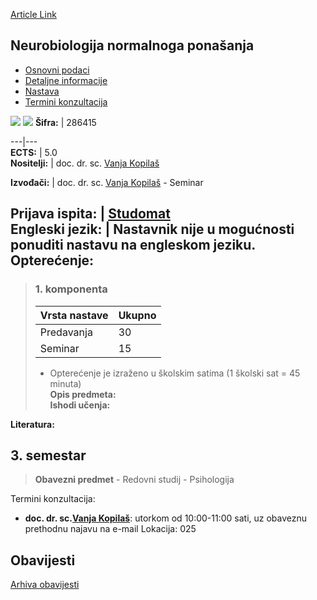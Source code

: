 [Article Link](https://www.fhs.hr/predmet/nnp_a)

## Neurobiologija normalnoga ponašanja
  * [Osnovni podaci](https://www.fhs.hr/predmet/nnp_a#v1id-904844_594898_1_0 "Osnovni podaci")
  * [Detaljne informacije](https://www.fhs.hr/predmet/nnp_a#v1id-904844_594898_1_1 "Detaljne informacije")
  * [Nastava](https://www.fhs.hr/predmet/nnp_a#v1id-904844_594898_1_2 "Nastava")
  * [Termini konzultacija](https://www.fhs.hr/predmet/nnp_a#v1id-904844_594898_1_3 "Termini konzultacija")


[![](https://www.fhs.hr/img/flags/gif/hr.gif)](https://www.fhs.hr/predmet/nnp_a) [![](https://www.fhs.hr/img/flags/gif/gb.gif)](https://www.fhs.hr/en/course/behneu_a)
**Šifra:** |  286415  
  
---|---  
**ECTS:** |  5.0   
**Nositelji:** |  doc. dr. sc. [Vanja Kopilaš](https://www.fhs.hr/djelatnik/vanja.kopilas)   
  
**Izvođači:** |  doc. dr. sc. [Vanja Kopilaš](https://www.fhs.hr/djelatnik/vanja.kopilas) - Seminar  
  
**Prijava ispita:** |  [Studomat](http://www.isvu.hr/studomat)  
**Engleski jezik:** |  Nastavnik nije u mogućnosti ponuditi nastavu na engleskom jeziku.   
**Opterećenje:**  
---  
> ### 1. komponenta
> | Vrsta nastave | Ukupno  
> ---|---  
> Predavanja | 30  
> Seminar | 15  
> * Opterećenje je izraženo u školskim satima (1 školski sat = 45 minuta)   
**Opis predmeta:**  
> **Ishodi učenja:**  

  
**Literatura:**  

  
**3. semestar**  
---  
> **Obavezni predmet** - Redovni studij - Psihologija  
>   
Termini konzultacija: 
  * **doc. dr. sc.[Vanja Kopilaš](https://www.fhs.hr/djelatnik/vanja.kopilas)**: 
utorkom od 10:00-11:00 sati, uz obaveznu prethodnu najavu na e-mail
Lokacija: 025 


## Obavijesti
[Arhiva obavijesti](https://www.fhs.hr/predmet/nnp_a?@=21tub#news_132727 "Arhiva obavijesti")
